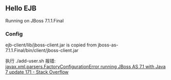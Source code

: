 ## Hello EJB

Running on JBoss 7.1.1.Final

### Config
ejb-client/lib/jboss-client.jar is copied from jboss-as-7.1.1.Final/bin/client/jboss-client.jar

执行 ./add-user.sh 报错:  
[javax.xml.parsers.FactoryConfigurationError running JBoss AS 7.1 with Java 7 update 171 - Stack Overflow](https://stackoverflow.com/questions/48403832/javax-xml-parsers-factoryconfigurationerror-running-jboss-as-7-1-with-java-7-upd)
